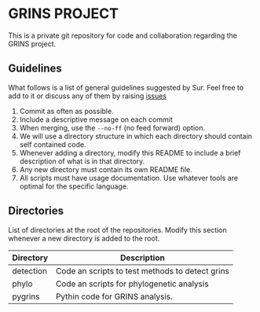 # GRINS PROJECT

This is a private git repository for code and collaboration
regarding the GRINS project.

## Guidelines

What follows is a list of general guidelines suggested by Sur.
Feel free to add to it or discuss any of them by raising
[issues](https://github.com/surh/grins/issues)

1. Commit as often as possible.
2. Include a descriptive message on each commit
3. When merging, use the `--no-ff` (no feed forward) option.
4. We will use a directory structure in which each directory
should contain self contained code.
5. Whenever adding a directory, modify this README to include
a brief description of what is in that directory.
6. Any new directory must contain its own README file.
7. All scripts must have usage documentation. Use whatever
tools are optimal for the specific language.

## Directories

List of directories at the root of the repositories. Modify this
section whenever a new directory is added to the root.

| Directory | Description                                     |
| --------- | ----------------------------------------------- |
| detection | Code an scripts to test methods to detect grins |
| phylo     | Code an scripts for phylogenetic analysis       |
| pygrins   | Pythin code for GRINS analysis.                 |
